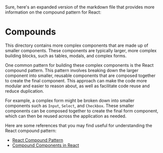 Sure, here's an expanded version of the markdown file that provides more information on the compound pattern for React:

# Compounds

This directory contains more complex components that are made up of smaller components. These components are typically larger, more complex building blocks, such as tables, modals, and complex forms.

One common pattern for building these complex components is the React compound pattern. This pattern involves breaking down the larger component into smaller, reusable components that are composed together to create the final component. This approach can make the code more modular and easier to reason about, as well as facilitate code reuse and reduce duplication.

For example, a complex form might be broken down into smaller components such as `Input`, `Select`, and `Checkbox`. These smaller components can be composed together to create the final form component, which can then be reused across the application as needed.

Here are some references that you may find useful for understanding the React compound pattern:

- [React Compound Pattern](https://www.patterns.dev/posts/compound-pattern)
- [Compound Components in React](https://kentcdodds.com/blog/compound-components-with-react-hooks)
